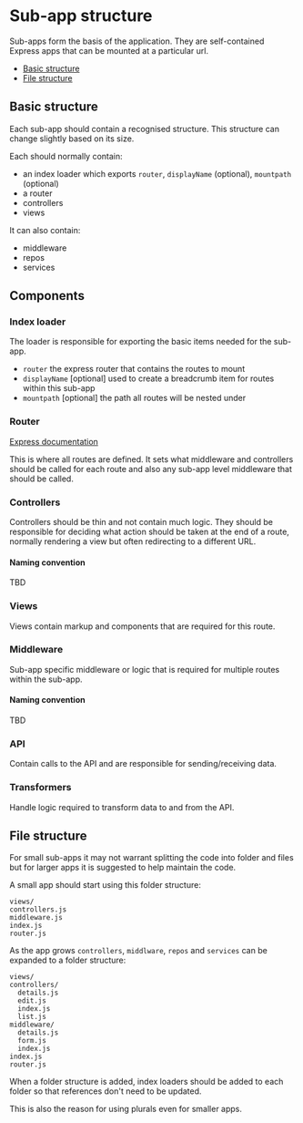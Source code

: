 # Sub-app structure

Sub-apps form the basis of the application. They are self-contained Express
apps that can be mounted at a particular url.

- [Basic structure](#basic-structure)
- [File structure](#file-structure)

## Basic structure

Each sub-app should contain a recognised structure. This structure can change
slightly based on its size.

Each should normally contain:

- an index loader which exports `router`, `displayName` (optional), `mountpath` (optional)
- a router
- controllers
- views

It can also contain:

- middleware
- repos
- services

## Components

### Index loader

The loader is responsible for exporting the basic items needed for the sub-app.

- `router` the express router that contains the routes to mount
- `displayName` [optional] used to create a breadcrumb item for routes within this sub-app
- `mountpath` [optional] the path all routes will be nested under

### Router

[Express documentation](https://expressjs.com/en/guide/using-middleware.html#middleware.router)

This is where all routes are defined. It sets what middleware and controllers
should be called for each route and also any sub-app level middleware that should
be called.

### Controllers

Controllers should be thin and not contain much logic. They should be responsible
for deciding what action should be taken at the end of a route, normally rendering
a view but often redirecting to a different URL.

#### Naming convention

TBD

### Views

Views contain markup and components that are required for this route.

### Middleware

Sub-app specific middleware or logic that is required for multiple routes within
the sub-app.

#### Naming convention

TBD

### API

Contain calls to the API and are responsible for sending/receiving data.

### Transformers

Handle logic required to transform data to and from the API.

## File structure

For small sub-apps it may not warrant splitting the code into folder and files
but for larger apps it is suggested to help maintain the code.

A small app should start using this folder structure:

```
views/
controllers.js
middleware.js
index.js
router.js
```

As the app grows `controllers`, `middlware`, `repos` and `services` can be
expanded to a folder structure:

```
views/
controllers/
  details.js
  edit.js
  index.js
  list.js
middleware/
  details.js
  form.js
  index.js
index.js
router.js
```

When a folder structure is added, index loaders should be added to each folder
so that references don't need to be updated.

This is also the reason for using plurals even for smaller apps.
